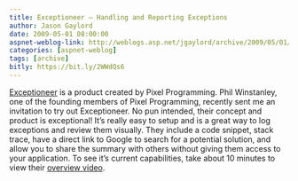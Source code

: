 ```yaml
---
title: Exceptioneer – Handling and Reporting Exceptions
author: Jason Gaylord
date: 2009-05-01 08:00:00
aspnet-weblog-link: http://weblogs.asp.net/jgaylord/archive/2009/05/01/exceptioneer-handling-and-reporting-exceptions.aspx
categories: [aspnet-weblog]
tags: [archive]
bitly: https://bit.ly/2WWdQs6
---
```


[Exceptioneer](http://www.exceptioneer.com/) is a product created by Pixel Programming. Phil Winstanley, one of the founding members of Pixel Programming, recently sent me an invitation to try out Exceptioneer. No pun intended, their concept and product is exceptional! It’s really easy to setup and is a great way to log exceptions and review them visually. They include a code snippet, stack trace, have a direct link to Google to search for a potential solution, and allow you to share the summary with others without giving them access to your application. To see it’s current capabilities, take about 10 minutes to view their [overview video](http://www.exceptioneer.com/Public/Demonstration.aspx).